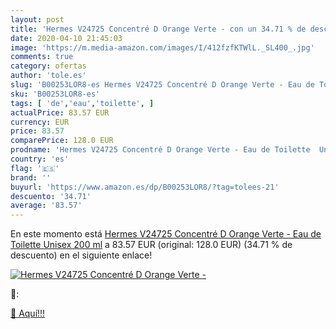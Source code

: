 ```yaml
---
layout: post
title: 'Hermes V24725 Concentré D Orange Verte - con un 34.71 % de descuento'
date: 2020-04-10 21:45:03
image: 'https://m.media-amazon.com/images/I/412fzfKTWlL._SL400_.jpg'
comments: true
category: ofertas
author: 'tole.es'
slug: 'B00253LOR8-es Hermes V24725 Concentré D Orange Verte - Eau de Toilette...'
sku: 'B00253LOR8-es'
tags: [ 'de','eau','toilette', ]
actualPrice: 83.57 EUR
currency: EUR
price: 83.57
comparePrice: 128.0 EUR
prodname: 'Hermes V24725 Concentré D Orange Verte - Eau de Toilette  Unisex  200 ml'
country: 'es'
flag: '🇪🇸'
brand: ''
buyurl: 'https://www.amazon.es/dp/B00253LOR8/?tag=tolees-21'
descuento: '34.71'
average: '83.57'
---
```


En este momento está [Hermes V24725 Concentré D Orange Verte - Eau de Toilette  Unisex  200 ml](https://www.amazon.es/dp/B00253LOR8/?tag=tolees-21) a 83.57 EUR (original: 128.0 EUR) (34.71 %  de descuento) en el siguiente enlace!

[![Hermes V24725 Concentré D Orange Verte -](https://m.media-amazon.com/images/I/412fzfKTWlL._SL400_.jpg)](https://www.amazon.es/dp/B00253LOR8/?tag=tolees-21)

🔎:


[🛒 Aquí!!!](https://www.amazon.es/dp/B00253LOR8/?tag=tolees-21)
